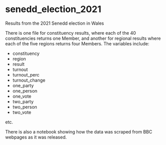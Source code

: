 # senedd_election_2021
Results from the 2021 Senedd election in Wales

There is one file for constituency results, where each of the 40 constituencies returns one Member, and another for regional results where each of the five regions returns four Members. The variables include:

- constituency
- region
- result
- turnout
- turnout_perc
- turnout_change
- one_party
- one_person
- one_vote
- two_party
- two_person
- two_vote

etc.

There is also a notebook showing how the data was scraped from BBC webpages as it was released.

